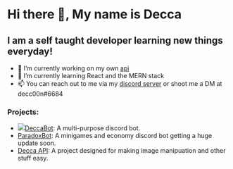 # Hi there 👋, My name is Decca

## I am a self taught developer learning new things everyday!

- 🔭 I’m currently working on my own [api](https://api.decc00n.tk)
- 🌱 I’m currently learning React and the MERN stack
- 📫 You can reach out to me via my [discord server](https://dsc.gg/decca) or shoot me a DM at decc00n#6684

### Projects:

- ![](https://cdn.discordapp.com/avatars/737602671208300584/bf783c4f0fac3e0427ae7b99ba862d9c.png?size=16)[DeccaBot](https://bit.ly/Utilities-bot): A multi-purpose discord bot.
- [ParadoxBot](https://bit.ly/ParadoxBot): A minigames and economy discord bot getting a huge update soon.
- [Decca API](https://api.decc00n.tk): A project designed for making image manipuation and other stuff easy.
